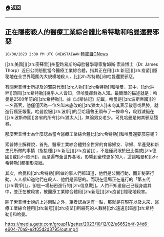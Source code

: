 ###  [:house:返回](README.md)
---


## 正在隱密殺人的醫療工業綜合體比希特勒和哈曼還要邪惡
`10/30/2023 2:08 PM UTC GNEWSTAIWAN` [轉載自GNews](https://gnews.org/articles/1899686)


[[zh:美國]][[zh:密蘇里]]州聖路易斯的母胎醫學專家詹姆斯·索普博士（Dr. James Thorp）近日公開怒批當今醫療工業綜合體，指其正在用[[zh:新冠]][[zh:疫苗]]隱秘地在全世界範圍內大規模地殺人，比[[zh:希特勒]]和哈曼還要邪惡。
  

有關索普博士所提及的邪惡代表[[zh:人物]][[zh:希特勒]]和哈曼，其中，[[zh:納粹]]頭目[[zh:希特勒]]幾乎人人皆知，但哈曼卻鮮為人知。最簡單的描述就是：哈曼是2500年前的[[zh:希特勒]]。據《以斯帖記》記載，哈曼是[[zh:波斯帝國]]的一名高官，他僅僅因為一位名叫末底改的[[zh:猶太人]]未向其表示敬意或屈膝，就進行瘋狂報復。哈曼說服[[zh:波斯]]的亞哈隨魯王頒布了一條命令，殺戮滅絕在[[zh:波斯帝國]]各省的所有[[zh:猶太人]]，無論男女老少。可見哈曼是何其邪惡殘暴。

  

那麼索普博士為什麼認為當今醫療工業綜合體比[[zh:希特勒]]和哈曼還要邪惡呢？ 

索普博士解釋說，首先，醫療工業綜合體對全世界的育齡婦女、孕婦、早產兒和新生兒所做的事情（指接種[[zh:新冠]][[zh:疫苗]]），不是僅局限於巴比倫或[[zh:德國]]或[[zh:歐洲]]，而是遍布全世界各地，影響到全球更多的人，這讓哈曼和[[zh:希特勒]]都相形見絀。

  

其次，哈曼和[[zh:希特勒]]所做的事人們都知道，他們是公開行動，而非秘密行動。人人都知道他們在殺人、他們是邪惡的。而現在這場正在進行的「第五代[[zh:戰爭]]」，卻是一場秘密進行的[[zh:信息戰]]。人們不知道自己已經身處其中，並正在被殺害，被醫療工業綜合體用[[zh:新冠]][[zh:疫苗]]隱秘地殺害。

  

除了索普博士說的上述兩點之外，筆者認為還有一點，那就是在現在以及未來，醫療工業綜合體用[[zh:新冠]][[zh:疫苗]]所殺死的人數將[[zh:遠遠]]超過[[zh:希特勒]]和哈曼。


https://media.gettr.com/group11/getter/2023/10/12/02/e6652b4f-94d6-e604-70a9-e2f05d2d3795/out.mp4


